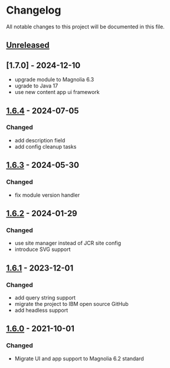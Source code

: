 # Changelog

All notable changes to this project will be documented in this file.

## [Unreleased]

## [1.7.0] - 2024-12-10

- upgrade module to Magnolia 6.3
- ugrade to Java 17
- use new content app ui framework

## [1.6.4] - 2024-07-05

### Changed
- add description field
- add config cleanup tasks

## [1.6.3] - 2024-05-30

### Changed
- fix module version handler

## [1.6.2] - 2024-01-29

### Changed
- use site manager instead of JCR site config
- introduce SVG support

## [1.6.1] - 2023-12-01

### Changed
- add query string support
- migrate the project to IBM open source GitHub
- add headless support

## [1.6.0] - 2021-10-01

### Changed
- Migrate UI and app support to Magnolia 6.2 standard

[unreleased]: https://github.com/IBM/magkit-vanity-url/compare/magkit-vanity-url-1.6.4...HEAD
[1.6.4]: https://github.com/IBM/magkit-vanity-url/releases/tag/magkit-vanity-url-1.6.4
[1.6.3]: https://github.com/IBM/magkit-vanity-url/releases/tag/magkit-vanity-url-1.6.3
[1.6.2]: https://github.com/IBM/magkit-vanity-url/releases/tag/magkit-vanity-url-1.6.2
[1.6.1]: https://github.com/IBM/magkit-vanity-url/releases/tag/magkit-vanity-url-1.6.1
[1.6.0]: https://github.com/IBM/magkit-vanity-url/releases/tag/magkit-vanity-url-1.6.0

